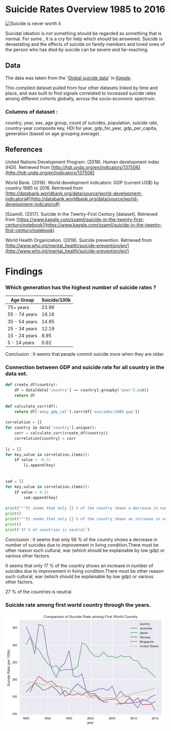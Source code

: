 # Suicide Rates Overview 1985 to 2016
![Suicide is never worth it](https://www.standardmedia.co.ke/evemedia/eveimages/monday/mrsxszchsjcdcjizop5b962a4a840de.jpg)

Suicidal ideation is not something should be regarded as something that is normal. For some , it is a cry for help which should be answered. Suicide is devastating and the effects of suicide on family members and loved ones of the person who has died by suicide can be severe and far-reaching.

## Data

The data was taken from the '[Global suicide data](https://www.kaggle.com/sathutr/global-suicide-data)' in _[Kaggle](https://www.kaggle.com/)_.

This compiled dataset pulled from four other datasets linked by time and place, and was built to find signals correlated to increased suicide rates among different cohorts globally, across the socio-economic spectrum.
### Columns of dataset :

country, year, sex, age group, count of suicides, population, suicide rate, country-year composite key, HDI for year, gdp_for_year, gdp_per_capita, generation (based on age grouping average).

## References
United Nations Development Program. (2018). Human development index (HDI). Retrieved from [http://hdr.undp.org/en/indicators/137506](http://hdr.undp.org/en/indicators/137506)

World Bank. (2018). World development indicators: GDP (current US$) by country:1985 to 2016. Retrieved from  [http://databank.worldbank.org/data/source/world-development-indicators#](http://databank.worldbank.org/data/source/world-development-indicators#)

[Szamil]. (2017). Suicide in the Twenty-First Century [dataset]. Retrieved from  [https://www.kaggle.com/szamil/suicide-in-the-twenty-first-century/notebook](https://www.kaggle.com/szamil/suicide-in-the-twenty-first-century/notebook)

World Health Organization. (2018). Suicide prevention. Retrieved from  [http://www.who.int/mental_health/suicide-prevention/en/](http://www.who.int/mental_health/suicide-prevention/en/)


# Findings

 ### Which generation has the highest number of suicide rates ?
	 
| Age  Group     | Suicide/100k  |
|----------------|---------------|
| 75+ years      |     23.96     |
| 55 - 74 years  |     16.16     |
| 35 - 54 years  |     14.95     |
| 25 - 34  years |     12.19     |
| 15 - 24 years  |      8.95     |
| 5 - 14 years   |      0.62     |

Conclusion : It seems that people commit suicide more when they are older.

### Connection between GDP and suicide rate for all country in the data set.
```python
def create_df(country):
    df = data[data['country'] == country].groupby('year').sum()
    return df

def calculate_corr(df):
    return df['easy_gdp_cal'].corr(df['suicides/100k pop'])

correlation = {}
for country in data['country'].unique():
    corr = calculate_corr(create_df(country))
    correlation[country] = corr

li = []
for key,value in correlation.items():
    if value < -0.3:
        li.append(key)
        
        
sad = []
for key,value in correlation.items():
    if value > 0.3:
        sad.append(key)
        
print("""It seems that only {} % of the country shows a decrease in number of suicides due to improvement in living condition.There must be other reason such cultural, war (which should be explainable by low gdp) or various other factors.""".format(round(len(li)/data['country'].nunique() * 100),2))
print()
print("""It seems that only {} % of the country shows an increase in number of suicides due to improvement in living condition.There must be other reason such cultural, war (which should be explainable by low gdp) or various other factors.""".format(round(len(sad)/data['country'].nunique() * 100),2))
print()
print('27 % of countries is neutral')
```
Conclusion :
It seems that only 56 % of the country shows a decrease in number of suicides due to improvement in living condition.There must be other reason such cultural, war (which should be explainable by low gdp) or various other factors.

It seems that only 17 % of the country shows an increase in number of suicides due to improvement in living condition.There must be other reason such cultural, war (which should be explainable by low gdp) or various other factors.

27 % of  the countries is neutral.


### Suicide rate among first world country through the years.
![Suicide rate](https://github.com/ParmenidesSartre/Suicide-Rates-Overview-1985-to-2016/blob/master/Comparison%20of%20Suicide%20Rate%20among%20First%20World%20Country.png)
